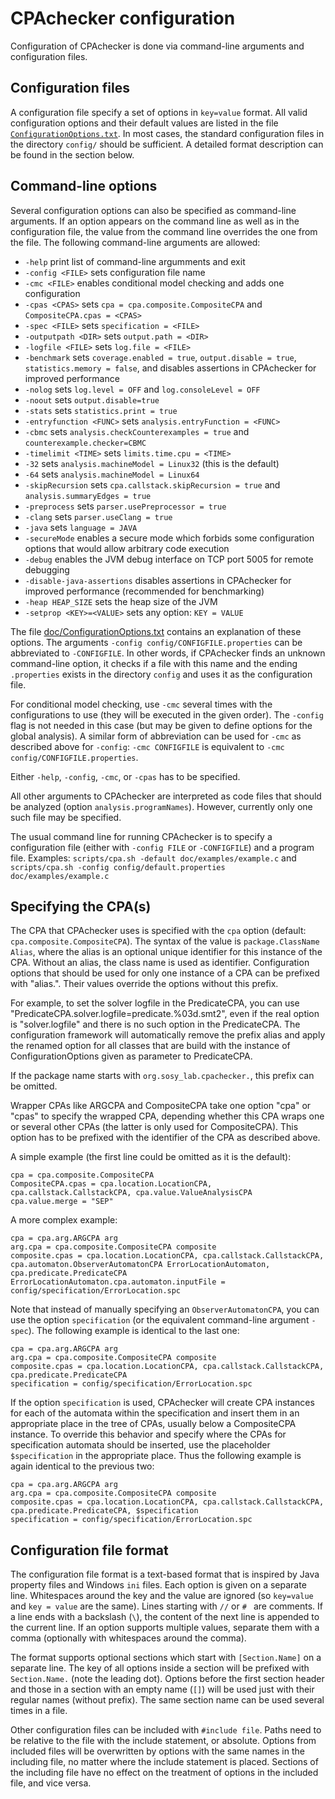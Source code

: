 <!--
This file is part of CPAchecker,
a tool for configurable software verification:
https://cpachecker.sosy-lab.org

SPDX-FileCopyrightText: 2007-2020 Dirk Beyer <https://www.sosy-lab.org>

SPDX-License-Identifier: Apache-2.0
-->

CPAchecker configuration
========================

Configuration of CPAchecker is done via command-line arguments and
configuration files.

Configuration files
-------------------
A configuration file specify a set of options in `key=value` format.
All valid configuration options and their default values
are listed in the file [`ConfigurationOptions.txt`](ConfigurationOptions.txt).
In most cases, the standard configuration files
in the directory `config/` should be sufficient.
A detailed format description can be found in the section below.


Command-line options
--------------------
Several configuration options can also be specified as command-line arguments.
If an option appears on the command line as well as in the configuration file,
the value from the command line overrides the one from the file.
The following command-line arguments are allowed:

 - `-help`			print list of command-line argumments and exit
 - `-config <FILE>`		sets configuration file name
 - `-cmc <FILE>`		enables conditional model checking and adds one configuration
 - `-cpas <CPAS>`		sets `cpa = cpa.composite.CompositeCPA` and `CompositeCPA.cpas = <CPAS>`
 - `-spec <FILE>`		sets `specification = <FILE>`
 - `-outputpath <DIR>`		sets `output.path = <DIR>`
 - `-logfile <FILE>`		sets `log.file = <FILE>`
 - `-benchmark`			sets `coverage.enabled = true`, `output.disable = true`, `statistics.memory = false`, and disables assertions in CPAchecker for improved performance
 - `-nolog`			sets `log.level = OFF` and `log.consoleLevel = OFF`
 - `-noout`			sets `output.disable=true`
 - `-stats`			sets `statistics.print = true`
 - `-entryfunction <FUNC>`	sets `analysis.entryFunction = <FUNC>`
 - `-cbmc`  			sets `analysis.checkCounterexamples = true` and `counterexample.checker=CBMC`
 - `-timelimit <TIME>`		sets `limits.time.cpu = <TIME>`
 - `-32`			sets `analysis.machineModel = Linux32` (this is the default)
 - `-64`			sets `analysis.machineModel = Linux64`
 - `-skipRecursion`		sets `cpa.callstack.skipRecursion = true` and `analysis.summaryEdges = true`
 - `-preprocess`		sets `parser.usePreprocessor = true`
 - `-clang`			sets `parser.useClang = true`
 - `-java`  			sets `language = JAVA`
 - `-secureMode`		enables a secure mode which forbids some configuration options that would allow arbitrary code execution
 - `-debug` 			enables the JVM debug interface on TCP port 5005 for remote debugging
 - `-disable-java-assertions`	disables assertions in CPAchecker for improved performance (recommended for benchmarking)
 - `-heap HEAP_SIZE`		sets the heap size of the JVM
 - `-setprop <KEY>=<VALUE>`	sets any option: `KEY = VALUE`

The file [doc/ConfigurationOptions.txt](ConfigurationOptions.txt) contains an explanation
of these options.
The arguments `-config config/CONFIGFILE.properties` can be
abbreviated to `-CONFIGFILE`. In other words, if CPAchecker finds an
unknown command-line option, it checks if a file with this name
and the ending `.properties` exists in the directory `config`
and uses it as the configuration file.

For conditional model checking, use `-cmc` several times
with the configurations to use (they will be executed in the given order).
The `-config` flag is not needed in this case
(but may be given to define options for the global analysis).
A similar form of abbreviation can be used for `-cmc`
as described above for `-config`:
`-cmc CONFIGFILE` is equivalent to `-cmc config/CONFIGFILE.properties`.

Either `-help`, `-config`, `-cmc`, or `-cpas` has to be specified.

All other arguments to CPAchecker are interpreted as code files that should be
analyzed (option `analysis.programNames`). However, currently only one such file may
be specified.

The usual command line for running CPAchecker is to specify a configuration file
(either with `-config FILE` or `-CONFIGFILE`) and a program file. Examples:
`scripts/cpa.sh -default doc/examples/example.c` and
`scripts/cpa.sh -config config/default.properties doc/examples/example.c`


Specifying the CPA(s)
---------------------
The CPA that CPAchecker uses is specified with the `cpa` option (default:
`cpa.composite.CompositeCPA`). The syntax of the value is `package.ClassName Alias`,
where the alias is an optional unique identifier for this instance of the
CPA. Without an alias, the class name is used as identifier. Configuration
options that should be used for only one instance of a CPA can be prefixed
with "alias.". Their values override the options without this prefix.

For example, to set the solver logfile in the PredicateCPA, you can use
"PredicateCPA.solver.logfile=predicate.%03d.smt2", even if the real option is
"solver.logfile" and there is no such option in the PredicateCPA.
The configuration framework will automatically remove the prefix alias and
apply the renamed option for all classes that are build with the instance of
ConfigurationOptions given as parameter to PredicateCPA.

If the package name starts with `org.sosy_lab.cpachecker.`, this prefix can be
omitted.

Wrapper CPAs like ARGCPA and CompositeCPA take one option "cpa" or "cpas"
to specify the wrapped CPA, depending whether this CPA wraps one or
several other CPAs (the latter is only used for CompositeCPA). This option
has to be prefixed with the identifier of the CPA as described above.

A simple example (the first line could be omitted as it is the default):

```
cpa = cpa.composite.CompositeCPA
CompositeCPA.cpas = cpa.location.LocationCPA, cpa.callstack.CallstackCPA, cpa.value.ValueAnalysisCPA
cpa.value.merge = "SEP"
```

A more complex example:

```
cpa = cpa.arg.ARGCPA arg
arg.cpa = cpa.composite.CompositeCPA composite
composite.cpas = cpa.location.LocationCPA, cpa.callstack.CallstackCPA, cpa.automaton.ObserverAutomatonCPA ErrorLocationAutomaton, cpa.predicate.PredicateCPA
ErrorLocationAutomaton.cpa.automaton.inputFile = config/specification/ErrorLocation.spc
```

Note that instead of manually specifying an `ObserverAutomatonCPA`, you can
use the option `specification` (or the equivalent command-line argument `-spec`).
The following example is identical to the last one:

```
cpa = cpa.arg.ARGCPA arg
arg.cpa = cpa.composite.CompositeCPA composite
composite.cpas = cpa.location.LocationCPA, cpa.callstack.CallstackCPA, cpa.predicate.PredicateCPA
specification = config/specification/ErrorLocation.spc
```

If the option `specification` is used, CPAchecker will create CPA instances
for each of the automata within the specification
and insert them in an appropriate place in the tree of CPAs,
usually below a CompositeCPA instance.
To override this behavior
and specify where the CPAs for specification automata should be inserted,
use the placeholder `$specification` in the appropriate place.
Thus the following example is again identical to the previous two:

```
cpa = cpa.arg.ARGCPA arg
arg.cpa = cpa.composite.CompositeCPA composite
composite.cpas = cpa.location.LocationCPA, cpa.callstack.CallstackCPA, cpa.predicate.PredicateCPA, $specification
specification = config/specification/ErrorLocation.spc
```

Configuration file format
-------------------------

The configuration file format is a text-based format
that is inspired by Java property files and Windows `ini` files.
Each option is given on a separate line.
Whitespaces around the key and the value are ignored
(so `key=value` and ` key = value ` are the same).
Lines starting with `//` or `# ` are comments.
If a line ends with a backslash (`\`),
the content of the next line is appended to the current line.
If an option supports multiple values, separate them with a comma
(optionally with whitespaces around the comma).

The format supports optional sections
which start with `[Section.Name]` on a separate line.
The key of all options inside a section will be prefixed
with `Section.Name.` (note the leading dot).
Options before the first section header
and those in a section with an empty name (`[]`)
will be used just with their regular names (without prefix).
The same section name can be used several times in a file.

Other configuration files can be included with `#include file`.
Paths need to be relative to the file with the include statement,
or absolute.
Options from included files will be overwritten by options
with the same names in the including file,
no matter where the include statement is placed.
Sections of the including file have no effect on the treatment
of options in the included file, and vice versa.
